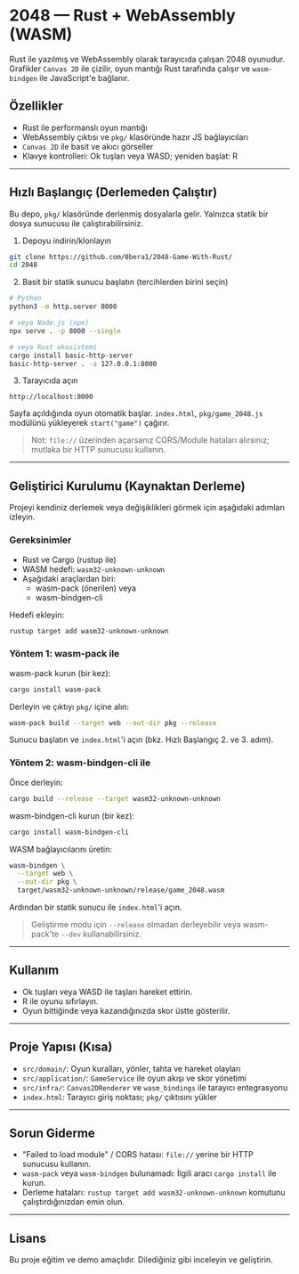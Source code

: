 # 2048 — Rust + WebAssembly (WASM)

Rust ile yazılmış ve WebAssembly olarak tarayıcıda çalışan 2048 oyunudur. Grafikler `Canvas 2D` ile çizilir, oyun mantığı Rust tarafında çalışır ve `wasm-bindgen` ile JavaScript'e bağlanır.

## Özellikler

- Rust ile performanslı oyun mantığı
- WebAssembly çıktısı ve `pkg/` klasöründe hazır JS bağlayıcıları
- `Canvas 2D` ile basit ve akıcı görseller
- Klavye kontrolleri: Ok tuşları veya WASD; yeniden başlat: R

---

## Hızlı Başlangıç (Derlemeden Çalıştır)

Bu depo, `pkg/` klasöründe derlenmiş dosyalarla gelir. Yalnızca statik bir dosya sunucusu ile çalıştırabilirsiniz.

1) Depoyu indirin/klonlayın
```bash
git clone https://github.com/0bera1/2048-Game-With-Rust/
cd 2048
```

2) Basit bir statik sunucu başlatın (tercihlerden birini seçin)
```bash
# Python
python3 -m http.server 8000

# veya Node.js (npx)
npx serve . -p 8000 --single

# veya Rust ekosistemi
cargo install basic-http-server
basic-http-server . -a 127.0.0.1:8000
```

3) Tarayıcıda açın
```
http://localhost:8000
```

Sayfa açıldığında oyun otomatik başlar. `index.html`, `pkg/game_2048.js` modülünü yükleyerek `start("game")` çağırır.

> Not: `file://` üzerinden açarsanız CORS/Module hataları alırsınız; mutlaka bir HTTP sunucusu kullanın.

---

## Geliştirici Kurulumu (Kaynaktan Derleme)

Projeyi kendiniz derlemek veya değişiklikleri görmek için aşağıdaki adımları izleyin.

### Gereksinimler

- Rust ve Cargo (rustup ile)
- WASM hedefi: `wasm32-unknown-unknown`
- Aşağıdaki araçlardan biri:
  - wasm-pack (önerilen) veya
  - wasm-bindgen-cli

Hedefi ekleyin:
```bash
rustup target add wasm32-unknown-unknown
```

### Yöntem 1: wasm-pack ile

wasm-pack kurun (bir kez):
```bash
cargo install wasm-pack
```

Derleyin ve çıktıyı `pkg/` içine alın:
```bash
wasm-pack build --target web --out-dir pkg --release
```

Sunucu başlatın ve `index.html`'i açın (bkz. Hızlı Başlangıç 2. ve 3. adım).

### Yöntem 2: wasm-bindgen-cli ile

Önce derleyin:
```bash
cargo build --release --target wasm32-unknown-unknown
```

wasm-bindgen-cli kurun (bir kez):
```bash
cargo install wasm-bindgen-cli
```

WASM bağlayıcılarını üretin:
```bash
wasm-bindgen \
  --target web \
  --out-dir pkg \
  target/wasm32-unknown-unknown/release/game_2048.wasm
```

Ardından bir statik sunucu ile `index.html`'i açın.

> Geliştirme modu için `--release` olmadan derleyebilir veya wasm-pack'te `--dev` kullanabilirsiniz.

---

## Kullanım

- Ok tuşları veya WASD ile taşları hareket ettirin.
- R ile oyunu sıfırlayın.
- Oyun bittiğinde veya kazandığınızda skor üstte gösterilir.

---

## Proje Yapısı (Kısa)

- `src/domain/`: Oyun kuralları, yönler, tahta ve hareket olayları
- `src/application/`: `GameService` ile oyun akışı ve skor yönetimi
- `src/infra/`: `Canvas2DRenderer` ve `wasm_bindings` ile tarayıcı entegrasyonu
- `index.html`: Tarayıcı giriş noktası; `pkg/` çıktısını yükler

---

## Sorun Giderme

- "Failed to load module" / CORS hatası: `file://` yerine bir HTTP sunucusu kullanın.
- `wasm-pack` veya `wasm-bindgen` bulunamadı: İlgili aracı `cargo install` ile kurun.
- Derleme hataları: `rustup target add wasm32-unknown-unknown` komutunu çalıştırdığınızdan emin olun.

---

## Lisans

Bu proje eğitim ve demo amaçlıdır. Dilediğiniz gibi inceleyin ve geliştirin.
